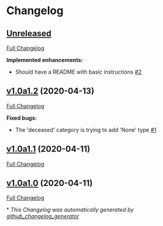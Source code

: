 # Changelog

## [Unreleased](https://github.com/tayjaybabee/covid_tracker/tree/HEAD)

[Full Changelog](https://github.com/tayjaybabee/covid_tracker/compare/v1.0a1.2...HEAD)

**Implemented enhancements:**

- Should have a README with basic instructions [\#2](https://github.com/tayjaybabee/covid_tracker/issues/2)

## [v1.0a1.2](https://github.com/tayjaybabee/covid_tracker/tree/v1.0a1.2) (2020-04-13)

[Full Changelog](https://github.com/tayjaybabee/covid_tracker/compare/v1.0a1.1...v1.0a1.2)

**Fixed bugs:**

- The 'deceased' category is trying to add 'None' type [\#1](https://github.com/tayjaybabee/covid_tracker/issues/1)

## [v1.0a1.1](https://github.com/tayjaybabee/covid_tracker/tree/v1.0a1.1) (2020-04-11)

[Full Changelog](https://github.com/tayjaybabee/covid_tracker/compare/v1.0a1.0...v1.0a1.1)

## [v1.0a1.0](https://github.com/tayjaybabee/covid_tracker/tree/v1.0a1.0) (2020-04-11)

[Full Changelog](https://github.com/tayjaybabee/covid_tracker/compare/2fee9710ef622e19f1e809d2d328984fc7401f74...v1.0a1.0)



\* *This Changelog was automatically generated by [github_changelog_generator](https://github.com/github-changelog-generator/github-changelog-generator)*
